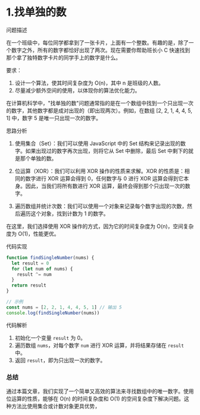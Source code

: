 # 1.找单独的数

问题描述

在一个班级中，每位同学都拿到了一张卡片，上面有一个整数。有趣的是，除了一个数字之外，所有的数字都恰好出现了两次。现在需要你帮助班长小 C 快速找到那个拿了独特数字卡片的同学手上的数字是什么。

要求：

1. 设计一个算法，使其时间复杂度为 O(n)，其中 n 是班级的人数。
2. 尽量减少额外空间的使用，以体现你的算法优化能力。

在计算机科学中，"找单独的数"问题通常指的是在一个数组中找到一个只出现一次的数字，其他数字都是成对出现的（即出现两次）。例如，在数组 [2, 2, 1, 4, 4, 5, 1] 中，数字 5 是唯一只出现一次的数字。

思路分析

1. 使用集合（Set）：我们可以使用 JavaScript 中的 Set 结构来记录出现的数字。如果出现过的数字再次出现，则将它从 Set 中删除，最后 Set 中剩下的就是那个单独的数。

2. 位运算（XOR）：我们可以利用 XOR 操作的性质来求解。XOR 的性质是：相同的数字进行 XOR 运算会得到 0，任何数字与 0 进行 XOR 运算会得到它本身。因此，当我们将所有数进行 XOR 运算，最终会得到那个只出现一次的数字。

3. 遍历数组并统计次数：我们可以使用一个对象来记录每个数字出现的次数，然后遍历这个对象，找到计数为 1 的数字。

在这里，我们选择使用 XOR 操作的方式，因为它的时间复杂度为 O(n)，空间复杂度为 O(1)，性能更优。

代码实现

```javascript
function findSingleNumber(nums) {
  let result = 0
  for (let num of nums) {
    result ^= num
  }
  return result
}

// 示例
const nums = [2, 2, 1, 4, 4, 5, 1] // 输出 5
console.log(findSingleNumber(nums))
```

代码解析

1. 初始化一个变量 `result` 为 0。
2. 遍历数组 `nums`，对每个数字 `num` 进行 XOR 运算，并将结果存储在 `result` 中。
3. 返回 `result`，即为只出现一次的数字。

### 总结

通过本篇文章，我们实现了一个简单又高效的算法来寻找数组中的唯一数字。使用位运算的性质，能够在 O(n) 的时间复杂度和 O(1) 的空间复杂度下解决问题。这种方法比使用集合或计数对象更具优势，
